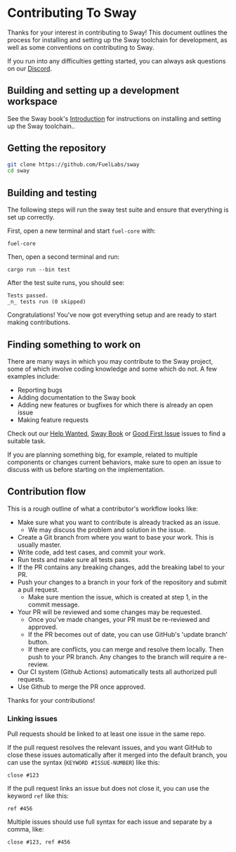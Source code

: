 # Contributing To Sway

Thanks for your interest in contributing to Sway! This document outlines the process for installing and setting up the Sway toolchain for development, as well as some conventions on contributing to Sway.

If you run into any difficulties getting started, you can always ask questions on our [Discord](https://discord.gg/xfpK4Pe).

## Building and setting up a development workspace

See the Sway book's [Introduction](../introduction/index.md) for instructions on installing and setting up the Sway toolchain..

## Getting the repository

```sh
git clone https://github.com/FuelLabs/sway
cd sway
```

## Building and testing

The following steps will run the sway test suite and ensure that everything is set up correctly.

First, open a new terminal and start `fuel-core` with:

```
fuel-core
```

Then, open a second terminal and run:

```
cargo run --bin test
```

After the test suite runs, you should see:

```console
Tests passed.
_n_ tests run (0 skipped)
```

Congratulations! You've now got everything setup and are ready to start making contributions.

## Finding something to work on

There are many ways in which you may contribute to the Sway project, some of which involve coding knowledge and some which do not. A few examples include:

- Reporting bugs
- Adding documentation to the Sway book
- Adding new features or bugfixes for which there is already an open issue
- Making feature requests

Check out our [Help Wanted](https://github.com/FuelLabs/sway/issues?q=is%3Aopen+is%3Aissue+label%3A%22help+wanted%22), [Sway Book](https://github.com/FuelLabs/sway/issues?q=is%3Aopen+is%3Aissue+label%3A%22The+Sway+Book%22) or [Good First Issue](https://github.com/FuelLabs/sway/issues?q=is%3Aopen+is%3Aissue+label%3A%22good+first+issue%22) issues to find a suitable task.

If you are planning something big, for example, related to multiple components or changes current behaviors, make sure to open an issue to discuss with us before starting on the implementation.

## Contribution flow

This is a rough outline of what a contributor's workflow looks like:

- Make sure what you want to contribute is already tracked as an issue.
  - We may discuss the problem and solution in the issue.
- Create a Git branch from where you want to base your work. This is usually master.
- Write code, add test cases, and commit your work.
- Run tests and make sure all tests pass.
- If the PR contains any breaking changes, add the breaking label to your PR.
- Push your changes to a branch in your fork of the repository and submit a pull request.
  - Make sure mention the issue, which is created at step 1, in the commit message.
- Your PR will be reviewed and some changes may be requested.
  - Once you've made changes, your PR must be re-reviewed and approved.
  - If the PR becomes out of date, you can use GitHub's 'update branch' button.
  - If there are conflicts, you can merge and resolve them locally. Then push to your PR branch.
    Any changes to the branch will require a re-review.
- Our CI system (Github Actions) automatically tests all authorized pull requests.
- Use Github to merge the PR once approved.

Thanks for your contributions!

### Linking issues

Pull requests should be linked to at least one issue in the same repo.

If the pull request resolves the relevant issues, and you want GitHub to close these issues automatically after it merged into the default branch, you can use the syntax (`KEYWORD #ISSUE-NUMBER`) like this:

```
close #123
```

If the pull request links an issue but does not close it, you can use the keyword `ref` like this:

```
ref #456
```

Multiple issues should use full syntax for each issue and separate by a comma, like:

```
close #123, ref #456
```
